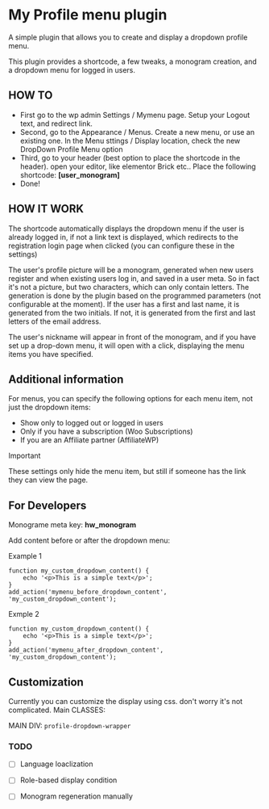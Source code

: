 # My Profile menu plugin

A simple plugin that allows you to create and display a dropdown profile menu.

This plugin provides a shortcode, a few tweaks, a monogram creation, and a dropdown menu for logged in users.

## HOW TO

* First go to the wp admin Settings / Mymenu page. Setup your Logout text, and redirect link.
* Second, go to the Appearance / Menus. Create a new menu, or use an existing one. In the Menu sttings / Display location, check the new DropDown Profile Menu option
* Third, go to your header (best option to place the shortcode in the header). open your editor, like elementor Brick etc.. Place the following shortcode: **[user_monogram]**
* Done!


## HOW IT WORK

The shortcode automatically displays the dropdown menu if the user is already logged in, if not a link text is displayed, which redirects to the registration login page when clicked (you can configure these in the settings)

The user's profile picture will be a monogram, generated when new users register and when existing users log in, and saved in a user meta. So in fact it's not a picture, but two characters, which can only contain letters. The generation is done by the plugin based on the programmed parameters (not configurable at the moment). If the user has a first and last name, it is generated from the two initials. If not, it is generated from the first and last letters of the email address.

The user's nickname will appear in front of the monogram, and if you have set up a drop-down menu, it will open with a click, displaying the menu items you have specified. 

## Additional information

For menus, you can specify the following options for each menu item, not just the dropdown items:

* Show only to logged out or logged in users
* Only if you have a subscription (Woo Subscriptions)
* If you are an Affiliate partner (AffiliateWP)

> [!IMPORTANT]
> These settings only hide the menu item, but still if someone has the link they can view the page.

## For Developers

Monograme meta key: **hw_monogram**

Add content before or after the dropdown menu:

Example 1
```
function my_custom_dropdown_content() {
    echo '<p>This is a simple text</p>';
}
add_action('mymenu_before_dropdown_content', 'my_custom_dropdown_content');
```

Exmple 2

```
function my_custom_dropdown_content() {
    echo '<p>This is a simple text</p>';
}
add_action('mymenu_after_dropdown_content', 'my_custom_dropdown_content');
```

## Customization

Currently you can customize the display using css. don't worry it's not complicated.
Main CLASSES:

MAIN DIV: <code>profile-dropdown-wrapper</code>

### TODO

- [ ] Language loaclization
- [ ] Role-based display condition
- [ ] Monogram regeneration manually


